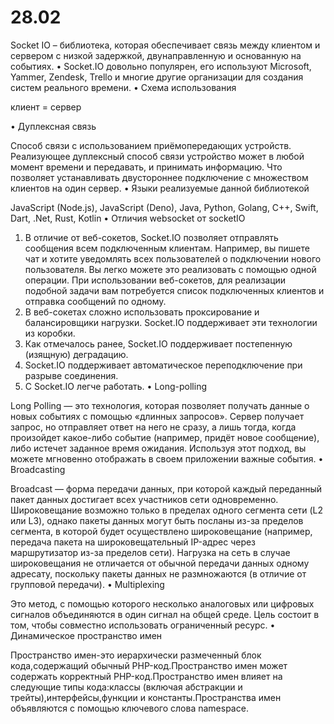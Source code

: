 # 28.02
Socket IO – библиотека,  которая обеспечивает связь между клиентом и сервером с низкой задержкой, двунаправленную и основанную на событиях.
•	Socket.IO довольно популярен, его используют Microsoft, Yammer, Zendesk, Trello и многие другие организации для создания систем реального времени.
•	Схема использования

клиент = сервер



•	Дуплексная связь

Способ связи с использованием приёмопередающих устройств. Реализующее дуплексный способ связи устройство может в любой момент времени и передавать, и принимать информацию. Что позволяет устанавливать двустороннее подключение с множеством клиентов на один сервер.
•	Языки реализуемые данной библиотекой

JavaScript (Node.js), JavaScript (Deno), Java, Python, Golang, C++, Swift, Dart, .Net, Rust, Kotlin
•	Отличия websocket от socketIO

1.	В отличие от веб-сокетов, Socket.IO позволяет отправлять сообщения всем подключенным клиентам. Например, вы пишете чат и хотите уведомлять всех пользователей о подключении нового пользователя. Вы легко можете это реализовать с помощью одной операции. При использовании веб-сокетов, для реализации подобной задачи вам потребуется список подключенных клиентов и отправка сообщений по одному.
2.	В веб-сокетах сложно использовать проксирование и балансировщики нагрузки. Socket.IO поддерживает эти технологии из коробки.
3.	Как отмечалось ранее, Socket.IO поддерживает постепенную (изящную) деградацию.
4.	Socket.IO поддерживает автоматическое переподключение при разрыве соединения.
5.	С Socket.IO легче работать.
•	Long-polling

Long Polling — это технология, которая позволяет получать данные о новых событиях с помощью «длинных запросов». Сервер получает запрос, но отправляет ответ на него не сразу, а лишь тогда, когда произойдет какое-либо событие (например, придёт новое сообщение), либо истечет заданное время ожидания. Используя этот подход, вы можете мгновенно отображать в своем приложении важные события.
•	Broadcasting

Broadcast — форма передачи данных, при которой каждый переданный пакет данных достигает всех участников сети одновременно. Широковещание возможно только в пределах одного сегмента сети (L2 или L3), однако пакеты данных могут быть посланы из-за пределов сегмента, в которой будет осуществлено широковещание (например, передача пакета на широковещательный IP-адрес через маршрутизатор из-за пределов сети). Нагрузка на сеть в случае широковещания не отличается от обычной передачи данных одному адресату, поскольку пакеты данных не размножаются (в отличие от групповой передачи).
•	Multiplexing

Это метод, с помощью которого несколько аналоговых или цифровых сигналов объединяются в один сигнал на общей среде. Цель состоит в том, чтобы совместно использовать ограниченный ресурс.
•	Динамическое пространство имен

Пространство имен-это иерархически размеченный блок кода,содержащий обычный PHP-код.Пространство имен может содержать корректный PHP-код.Пространство имен влияет на следующие типы кода:классы (включая абстракции и трейты),интерфейсы,функции и константы.Пространства имен объявляются с помощью ключевого слова namespace.

